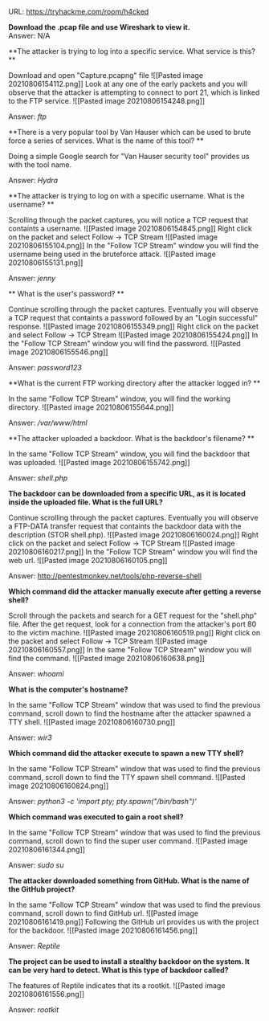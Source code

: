 URL: https://tryhackme.com/room/h4cked

**Download the .pcap file and use Wireshark to view it.**  
Answer: N/A

**The attacker is trying to log into a specific service. What service is this? **

Download and open "Capture.pcapng" file
![[Pasted image 20210806154112.png]]
Look at any one of the early packets and you will observe that the attacker is attempting to connect to port 21, which is linked to the FTP service.
![[Pasted image 20210806154248.png]]

Answer: *ftp*

**There is a very popular tool by Van Hauser which can be used to brute force a series of services. What is the name of this tool?  **

Doing a simple Google search for "Van Hauser security tool" provides us with the tool name.

Answer: *Hydra*

**The attacker is trying to log on with a specific username. What is the username?  **

Scrolling through the packet captures, you will notice a TCP request that containts a username.
![[Pasted image 20210806154845.png]]
Right click on the packet and select Follow -> TCP Stream
![[Pasted image 20210806155104.png]]
In the "Follow TCP Stream" window you will find the username being used in the bruteforce attack.
![[Pasted image 20210806155131.png]]

Answer: *jenny*

** What is the user's password?  **

Continue scrolling through the packet captures. Eventually you will observe a TCP request that containts a password followed by an "Login successful" response.
![[Pasted image 20210806155349.png]]
Right click on the packet and select Follow -> TCP Stream
![[Pasted image 20210806155424.png]]
In the "Follow TCP Stream" window you will find the password.
![[Pasted image 20210806155546.png]]

Answer: *password123*

**What is the current FTP working directory after the attacker logged in?  **

In the same "Follow TCP Stream" window, you will find the working directory.
![[Pasted image 20210806155644.png]]

Answer: */var/www/html*

**The attacker uploaded a backdoor. What is the backdoor's filename?  **

In the same "Follow TCP Stream" window, you will find the backdoor that was uploaded.
![[Pasted image 20210806155742.png]]

Answer: *shell.php*

**The backdoor can be downloaded from a specific URL, as it is located inside the uploaded file. What is the full URL?**  

Continue scrolling through the packet captures. Eventually you will observe a FTP-DATA transfer request that containts the backdoor data with the description (STOR shell.php). 
![[Pasted image 20210806160024.png]]
Right click on the packet and select Follow -> TCP Stream
![[Pasted image 20210806160217.png]]
In the "Follow TCP Stream" window you will find the web url.
![[Pasted image 20210806160105.png]]

Answer: http://pentestmonkey.net/tools/php-reverse-shell

**Which command did the attacker manually execute after getting a reverse shell?**  

Scroll through the packets and search for a GET request for the "shell.php" file. After the get request, look for a connection from the attacker's port 80 to the victim machine.
![[Pasted image 20210806160519.png]]
Right click on the packet and select Follow -> TCP Stream
![[Pasted image 20210806160557.png]]
In the same "Follow TCP Stream" window you will find the command.
![[Pasted image 20210806160638.png]]

Answer: *whoami*

**What is the computer's hostname?**

In the same "Follow TCP Stream" window that was used to find the previous command, scroll down to find the hostname after the attacker spawned a TTY shell.
![[Pasted image 20210806160730.png]]

Answer: *wir3*

**Which command did the attacker execute to spawn a new TTY shell?**

In the same "Follow TCP Stream" window that was used to find the previous command, scroll down to find the TTY spawn shell command.
![[Pasted image 20210806160824.png]]

Answer: *python3 -c 'import pty; pty.spawn("/bin/bash")'*

**Which command was executed to gain a root shell?**  

In the same "Follow TCP Stream" window that was used to find the previous command, scroll down to find the super user command.
![[Pasted image 20210806161344.png]]

Answer: *sudo su*

**The attacker downloaded something from GitHub. What is the name of the GitHub project?**  

In the same "Follow TCP Stream" window that was used to find the previous command, scroll down to find GitHub url.
![[Pasted image 20210806161419.png]]
Following the GitHub url provides us with the project for the backdoor.
![[Pasted image 20210806161456.png]]

Answer: *Reptile*

**The project can be used to install a stealthy backdoor on the system. It can be very hard to detect. What is this type of backdoor called?**

The features of Reptile indicates that its a rootkit.
![[Pasted image 20210806161556.png]]

Answer: *rootkit*
